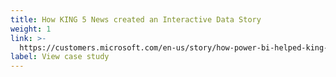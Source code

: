 ```yaml
---
title: How KING 5 News created an Interactive Data Story
weight: 1
link: >-
  https://customers.microsoft.com/en-us/story/how-power-bi-helped-king-5-news-create-an-interactive-and-engaging-data-story
label: View case study
---
```


